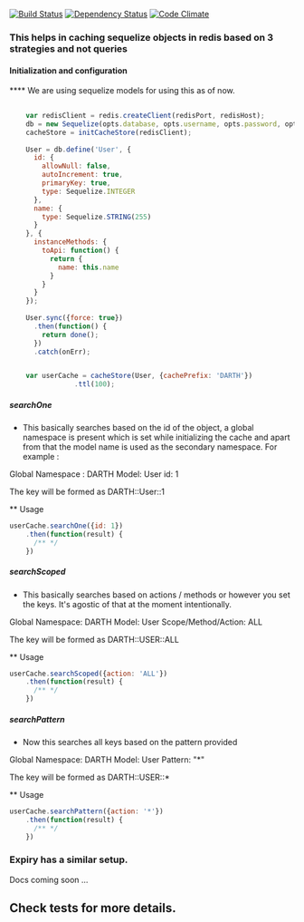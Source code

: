 [![Build Status](https://travis-ci.org/sladebot/redis-cache-sequelize.svg?branch=master)](https://travis-ci.org/sladebot/redis-cache-sequelize) [![Dependency Status](https://david-dm.org/sladebot/redis-cache-sequelize.svg)](https://david-dm.org/sladebot/redis-cache-sequelize.svg) [![Code Climate](https://codeclimate.com/github/sladebot/redis-cache-sequelize/badges/gpa.svg)](https://codeclimate.com/github/sladebot/redis-cache-sequelize)


### This helps in caching sequelize objects in redis based on 3 strategies and not queries


#### Initialization and configuration

**** We are using sequelize models for using this as of now.

```javascript
	
	var redisClient = redis.createClient(redisPort, redisHost);
    db = new Sequelize(opts.database, opts.username, opts.password, opts);
    cacheStore = initCacheStore(redisClient);
    
    User = db.define('User', {
      id: {
        allowNull: false,
        autoIncrement: true,
        primaryKey: true,
        type: Sequelize.INTEGER
      }, 
      name: {
        type: Sequelize.STRING(255)
      }
    }, {
      instanceMethods: {
        toApi: function() {
          return {
            name: this.name
          }
        }
      }
    });
    
    User.sync({force: true})
      .then(function() {
        return done();
      })
      .catch(onErr);


	var userCache = cacheStore(User, {cachePrefix: 'DARTH'})
                .ttl(100);

```

##### searchOne

* This basically searches based on the id of the object, a global namespace is present which is set while initializing the cache and apart from that the model name is used as the secondary namespace. For example : 

Global Namespace : DARTH
Model: User
id: 1

The key will be formed as DARTH::User::1

** Usage

```javascript
userCache.searchOne({id: 1})
    .then(function(result) {  
      /** */
    })
```

##### searchScoped

* This basically searches based on actions / methods or however you set the keys. It's agostic of that at the moment intentionally.

Global Namespace:    DARTH
Model:               User
Scope/Method/Action: ALL

The key will be formed as DARTH::USER::ALL

** Usage

```javascript
userCache.searchScoped({action: 'ALL'})
    .then(function(result) {  
      /** */
    })
```

##### searchPattern

* Now this searches all keys based on the pattern provided

Global Namespace:    DARTH
Model:               User
Pattern:             "*"

The key will be formed as DARTH::USER::*

** Usage

```javascript
userCache.searchPattern({action: '*'})
    .then(function(result) {  
      /** */
    })
```

### Expiry has a similar setup. 
Docs coming soon ...


## Check tests for more details. 